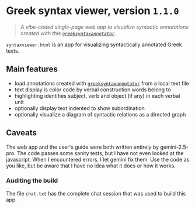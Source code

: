 # Greek syntax viewer, version `1.1.0`


> *A vibe-coded single-page web app to visualize syntactic annotations created with this [`greeksyntaxannotator`](https://github.com/neelsmith/greeksyntaxannotator)*.


`syntaxviewer.html` is an app for visualizing syntactically annotated Greek texts. 


## Main features


- load annotations created with [`greeksyntaxannotator`](https://github.com/neelsmith/greeksyntaxannotator) from a local text file
- text display is color code by verbal construction words belong to 
- highlighting identifies subject, verb and object (if any) in each verbal unit
- optionally display text indented to show subordination
- optionally visualize a diagram of syntactic relations as a directed graph 

## Caveats

The web app and the user's guide were both written entirely by gemini-2.5-pro. The code passes some sanity tests, but I have not even looked at the javascript. When I encountered errors, I let gemini fix them. Use the code as you like, but be aware that I have no idea what it does or how it works.


### Auditing the build

The file `chat.txt` has the complete chat session that was used to build this app.